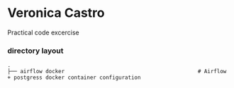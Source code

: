 # Veronica Castro 

Practical code excercise

### directory layout

    .
    ├── airflow docker                  						# Airflow + postgress docker container configuration
    		
